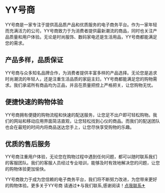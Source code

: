 # YY号商

YY号商是一家专注于提供高品质产品和优质服务的电子商务平台。作为一家年轻而充满活力的公司，YY号商致力于为消费者提供最新潮流的商品，同时也关注产品质量和用户体验。无论是时尚服饰、数码家电还是生活用品，YY号商都能满足您的需求。

## 产品多样，品质保证

YY号商与众多知名品牌合作，为消费者提供丰富多样的产品选择。无论您是追求时尚潮流的年轻人，还是注重生活品质的家庭主妇，YY号商都能满足您的购物需求。我们承诺所有商品均为正品，并且在质量把控上严格把关，让您购物无忧。

## 便捷快速的购物体验

YY号商拥有便捷的购物流程和快速的配送服务，让您足不出户即可轻松购物。我们的网站和移动应用界面简洁直观，让您轻松找到心仪的商品。而我们的配送团队也会在最短的时间内将商品送达您手上，让您尽快享受购物的乐趣。

## 优质的售后服务

YY号商注重用户体验，无论您在购物过程中遇到任何问题，都可以随时联系我们的客服团队。我们的客服人员经过专业培训，能够及时有效地解决您的问题，让您的购物体验更加愉快。

YY号商致力于成为您信赖的电子商务平台，我们将不断努力改进，为您带来更好的购物体验。更多关于YY号商 请通过✈与我们联系,感谢阅读！[点我联系✈](https://pro.k02.cc)
